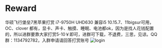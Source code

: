 # Reward
华硕飞行堡垒7黑苹果打赏 i7-9750H UHD630 兼容i5 10.15.7、11bigsur可用，OC、clover 都有，显卡、声卡、触摸、睡眠、电池都ok，因为是找人花钱配置的，所以进群要靠大家打赏5-10￥即可，进群可下载，不退费，三思，见谅。QQ群：1134792782，入群申请请回答打赏账号
![login](https://github.com/terry-do/Reward/raw/master/screenshots/wechat.png)
